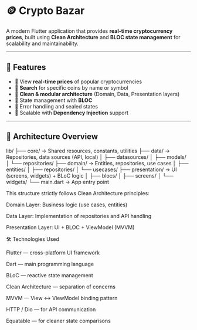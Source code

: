 # 🪙 Crypto Bazar

A modern Flutter application that provides **real-time cryptocurrency prices**, built using **Clean Architecture** and **BLOC state management** for scalability and maintainability.

---

## 🚀 Features

- 🔹 View **real-time prices** of popular cryptocurrencies  
- 🔹 **Search** for specific coins by name or symbol  
- 🔹 **Clean & modular architecture** (Domain, Data, Presentation layers)  
- 🔹 State management with **BLOC**
- 🔹 Error handling and sealed states  
- 🔹 Scalable with **Dependency Injection** support  

---

## 🧩 Architecture Overview

lib/
 ├── core/                  → Shared resources, constants, utilities
 ├── data/                  → Repositories, data sources (API, local)
 │    ├── datasources/
 │    ├── models/
 │    └── repositories/
 ├── domain/                → Entities, repositories, use cases
 │    ├── entities/
 │    ├── repositories/
 │    └── usecases/
 ├── presentation/          → UI (screens, widgets) + BLoC logic
 │    ├── blocs/
 │    ├── screens/
 │    └── widgets/
 └── main.dart              → App entry point

This structure strictly follows Clean Architecture principles:

Domain Layer: Business logic (use cases, entities)

Data Layer: Implementation of repositories and API handling

Presentation Layer: UI + BLOC + ViewModel (MVVM)


🛠️ Technologies Used

Flutter — cross-platform UI framework

Dart — main programming language

BLoC — reactive state management

Clean Architecture — separation of concerns

MVVM — View ↔ ViewModel binding pattern

HTTP / Dio — for API communication

Equatable — for cleaner state comparisons
